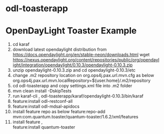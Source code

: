 # odl-toasterapp
OpenDayLight Toaster Example
=============================
1) cd karaf 
2)  download latest opendaylight distribution from https://docs.opendaylight.org/en/stable-neon/downloads.html
wget https://nexus.opendaylight.org/content/repositories/public/org/opendaylight/integration/opendaylight/0.10.3/opendaylight-0.10.3.zip
3) unzip opendaylight-0.10.3.zip and cd opendaylight-0.10.3/etc
4) change .m2 repository location on org.ops4j.pax.url.mvn.cfg as below
   org.ops4j.pax.url.mvn.localRepository=${user.home}/.m2/repository
5) cd odl-toasterapp and copy settings.xml file into .m2 folder  
6) mvn clean install -DskipTests
7) run karaf-cli , odl-toasterapp/karaf/opendaylight-0.10.3/bin/karaf
8) feature:install odl-restconf-all
9) feature:install odl-mdsal-apidocs
10) install feature repo as below
       feature:repo-add mvn:com.quantum.toaster/quantum-toaster/1.6.2/xml/features
11) install feature ,  
       feature:install quantum-toaster
